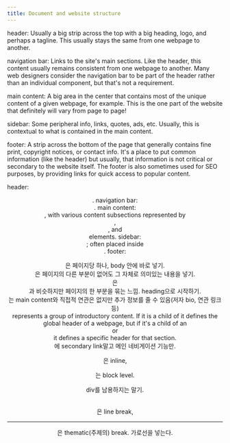 ```yaml
---
title: Document and website structure
---
```


header:
Usually a big strip across the top with a big heading, logo, and perhaps a tagline. This usually stays the same from one webpage to another.

navigation bar:
Links to the site's main sections. Like the header, this content usually remains consistent from one webpage to another. Many web designers consider the navigation bar to be part of the header rather than an individual component, but that's not a requirement.

main content:
A big area in the center that contains most of the unique content of a given webpage, for example. This is the one part of the website that definitely will vary from page to page!

sidebar:
Some peripheral info, links, quotes, ads, etc. Usually, this is contextual to what is contained in the main content.

footer:
A strip across the bottom of the page that generally contains fine print, copyright notices, or contact info. It's a place to put common information (like the header) but usually, that information is not critical or secondary to the website itself. The footer is also sometimes used for SEO purposes, by providing links for quick access to popular content.

header: <header>.
navigation bar: <nav>.
main content: <main>, with various content subsections represented by <article>, <section>, and <div> elements.
sidebar: <aside>; often placed inside <main>.
footer: <footer>

<main>은 페이지당 하나, body 안에 바로 넣기. 
<article>은 페이지의 다른 부분이 없어도 그 자체로 의미있는 내용을 넣기. 
<section>은 <article>과 비슷하지만 페이지의 한 부분을 묶는 느낌. heading으로 시작하기.
<aside>는 main content와 직접적 연관은 없지만 추가 정보를 줄 수 있음(저자 bio, 연관 링크 등)
<header> represents a group of introductory content. If it is a child of <body> it defines the global header of a webpage, but if it's a child of an <article> or <section> it defines a specific header for that section.
<nav>에 secondary link말고 메인 네비게이션 기능만. 

<span>은 inline, <div>는 block level.

div를 남용하지는 말기.

<br>은 line break, <hr>은 thematic(주제의) break. 가로선을 넣는다. 